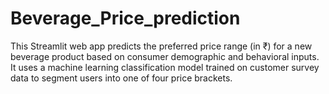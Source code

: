 # Beverage_Price_prediction
This Streamlit web app predicts the preferred price range (in ₹) for a new beverage product based on consumer demographic and behavioral inputs. It uses a machine learning classification model trained on customer survey data to segment users into one of four price brackets.
